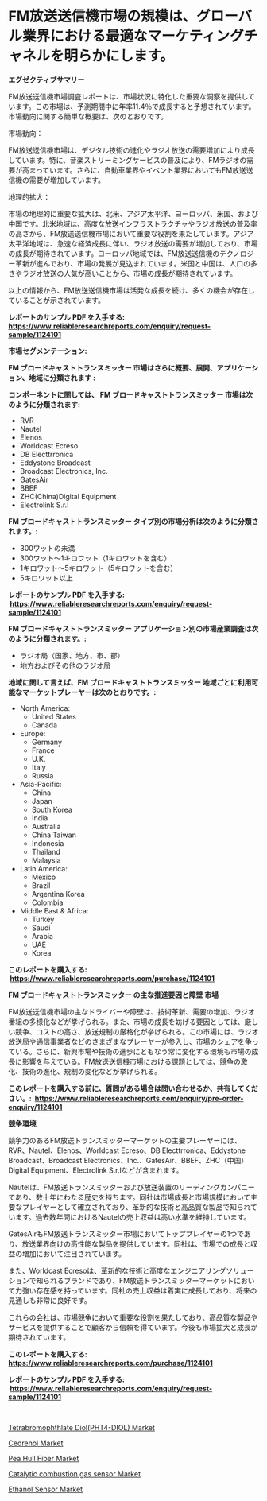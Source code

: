 <p><h1>FM放送送信機市場の規模は、グローバル業界における最適なマーケティングチャネルを明らかにします。</h1></p><p><strong>エグゼクティブサマリー</strong></p>
<p><p>FM放送送信機市場調査レポートは、市場状況に特化した重要な洞察を提供しています。この市場は、予測期間中に年率11.4％で成長すると予想されています。市場動向に関する簡単な概要は、次のとおりです。</p><p>市場動向：</p><p>FM放送送信機市場は、デジタル技術の進化やラジオ放送の需要増加により成長しています。特に、音楽ストリーミングサービスの普及により、FMラジオの需要が高まっています。さらに、自動車業界やイベント業界においてもFM放送送信機の需要が増加しています。</p><p>地理的拡大：</p><p>市場の地理的に重要な拡大は、北米、アジア太平洋、ヨーロッパ、米国、および中国です。北米地域は、高度な放送インフラストラクチャやラジオ放送の普及率の高さから、FM放送送信機市場において重要な役割を果たしています。アジア太平洋地域は、急速な経済成長に伴い、ラジオ放送の需要が増加しており、市場の成長が期待されています。ヨーロッパ地域では、FM放送送信機のテクノロジー革新が進んでおり、市場の発展が見込まれています。米国と中国は、人口の多さやラジオ放送の人気が高いことから、市場の成長が期待されています。</p><p>以上の情報から、FM放送送信機市場は活発な成長を続け、多くの機会が存在していることが示されています。</p></p>
<p><strong>レポートのサンプル PDF を入手する: <a href="https://www.reliableresearchreports.com/enquiry/request-sample/1124101">https://www.reliableresearchreports.com/enquiry/request-sample/1124101</a></strong></p>
<p><strong>市場セグメンテーション:</strong></p>
<p><strong> FM ブロードキャストトランスミッター 市場はさらに概要、展開、アプリケーション、地域に分類されます :</strong></p>
<p><strong>コンポーネントに関しては、 FM ブロードキャストトランスミッター 市場は次のように分類されます: &nbsp;</strong></p>
<p><ul><li>RVR</li><li>Nautel</li><li>Elenos</li><li>Worldcast Ecreso</li><li>DB Electtrronica</li><li>Eddystone Broadcast</li><li>Broadcast Electronics, Inc.</li><li>GatesAir</li><li>BBEF</li><li>ZHC(China)Digital Equipment</li><li>Electrolink S.r.l</li></ul></p>
<p><strong> FM ブロードキャストトランスミッター タイプ別の市場分析は次のように分類されます。:</strong></p>
<p><ul><li>300ワットの未満</li><li>300ワット〜1キロワット（1キロワットを含む）</li><li>1キロワット〜5キロワット（5キロワットを含む）</li><li>5キロワット以上</li></ul></p>
<p><strong>レポートのサンプル PDF を入手する: &nbsp;<a href="https://www.reliableresearchreports.com/enquiry/request-sample/1124101">https://www.reliableresearchreports.com/enquiry/request-sample/1124101</a></strong></p>
<p><strong> FM ブロードキャストトランスミッター アプリケーション別の市場産業調査は次のように分類されます。:</strong></p>
<p><ul><li>ラジオ局（国家、地方、市、郡）</li><li>地方およびその他のラジオ局</li></ul></p>
<p><strong>地域に関して言えば、FM ブロードキャストトランスミッター 地域ごとに利用可能なマーケットプレーヤーは次のとおりです。:</strong></p>
<p><ul>
    <li>
        North America:
        <ul>
            <li>United States</li>
            <li>Canada</li>
        </ul>
    </li>
    <li>
        Europe:
        <ul>
            <li>Germany</li>
            <li>France</li>
            <li>U.K.</li>
            <li>Italy</li>
            <li>Russia</li>
        </ul>
    </li>
    <li>
        Asia-Pacific:
        <ul>
            <li>China</li>
            <li>Japan</li>
            <li>South Korea</li>
            <li>India</li>
            <li>Australia</li>
            <li>China Taiwan</li>
            <li>Indonesia</li>
            <li>Thailand</li>
            <li>Malaysia</li>
        </ul>
    </li>
    <li>
        Latin America:
        <ul>
            <li>Mexico</li>
            <li>Brazil</li>
            <li>Argentina Korea</li>
            <li>Colombia</li>
        </ul>
    </li>
    <li>
        Middle East & Africa:
        <ul>
            <li>Turkey</li>
            <li>Saudi</li>
            <li>Arabia</li>
            <li>UAE</li>
            <li>Korea</li>
        </ul>
    </li>
    </ul></p>
<p><strong>このレポートを購入する: &nbsp;<a href="https://www.reliableresearchreports.com/purchase/1124101">https://www.reliableresearchreports.com/purchase/1124101</a></strong></p>
<p><strong>FM ブロードキャストトランスミッター の主な推進要因と障壁 市場</strong></p>
<p><p>FM放送送信機市場の主なドライバーや障壁は、技術革新、需要の増加、ラジオ番組の多様化などが挙げられる。また、市場の成長を妨げる要因としては、厳しい競争、コストの高さ、放送規制の厳格化が挙げられる。この市場には、ラジオ放送局や通信事業者などのさまざまなプレーヤーが参入し、市場のシェアを争っている。さらに、新興市場や技術の進歩にともなう常に変化する環境も市場の成長に影響を与えている。FM放送送信機市場における課題としては、競争の激化、技術の進化、規制の変化などが挙げられる。</p></p>
<p><strong>このレポートを購入する前に、質問がある場合は問い合わせるか、共有してください。:&nbsp; <a href="https://www.reliableresearchreports.com/enquiry/pre-order-enquiry/1124101">https://www.reliableresearchreports.com/enquiry/pre-order-enquiry/1124101</a></strong></p>
<p><strong>競争環境</strong></p>
<p><p>競争力のあるFM放送トランスミッターマーケットの主要プレーヤーには、RVR、Nautel、Elenos、Worldcast Ecreso、DB Electtrronica、Eddystone Broadcast、Broadcast Electronics、Inc.、GatesAir、BBEF、ZHC（中国）Digital Equipment、Electrolink S.r.lなどが含まれます。</p><p>Nautelは、FM放送トランスミッターおよび放送装置のリーディングカンパニーであり、数十年にわたる歴史を持ちます。同社は市場成長と市場規模において主要なプレイヤーとして確立されており、革新的な技術と高品質な製品で知られています。過去数年間におけるNautelの売上収益は高い水準を維持しています。</p><p>GatesAirもFM放送トランスミッター市場においてトッププレイヤーの1つであり、放送業界向けの高性能な製品を提供しています。同社は、市場での成長と収益の増加において注目されています。</p><p>また、Worldcast Ecresoは、革新的な技術と高度なエンジニアリングソリューションで知られるブランドであり、FM放送トランスミッターマーケットにおいて力強い存在感を持っています。同社の売上収益は着実に成長しており、将来の見通しも非常に良好です。</p><p>これらの会社は、市場競争において重要な役割を果たしており、高品質な製品やサービスを提供することで顧客から信頼を得ています。今後も市場拡大と成長が期待されています。</p></p>
<p><strong>このレポートを購入する: &nbsp; <a href="https://www.reliableresearchreports.com/purchase/1124101">https://www.reliableresearchreports.com/purchase/1124101</a></strong></p>
<p><strong>レポートのサンプル PDF を入手する: &nbsp;<a href="https://www.reliableresearchreports.com/enquiry/request-sample/1124101">https://www.reliableresearchreports.com/enquiry/request-sample/1124101</a></strong><strong></strong></p>
<p>&nbsp;</p>
<p><p><a href="https://issuu.com/reportprime-2/docs/tetrabromophthlate-diolpht4-diol-market-size-2030.">Tetrabromophthlate Diol(PHT4-DIOL) Market</a></p><p><a href="https://issuu.com/reportprime-2/docs/cedrenol-market-size-2030.pptx">Cedrenol Market</a></p><p><a href="https://github.com/Krish2023na/Market-Research-Report-List-3/blob/main/pea-hull-fiber-market.md">Pea Hull Fiber Market</a></p><p><a href="https://gamy-alyssum-396.notion.site/Catalytic-combustion-gas-sensor-Market-Size-Global-Industry-Overview-Market-Segmentation-and-Forec-2095c78b25e24dc8bafc3f261ca28501">Catalytic combustion gas sensor Market</a></p><p><a href="https://boundless-drawbridge-702.notion.site/Ethanol-Sensor-Market-Research-Report-Unlocks-Analysis-on-the-Market-Financial-Status-Market-Size--38ca9cf802dd4a84b60884ee0fd829b9">Ethanol Sensor Market</a></p></p>